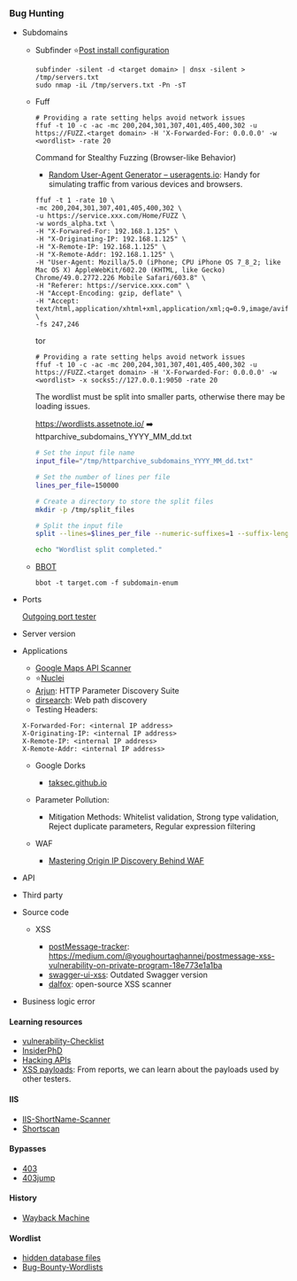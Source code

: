 ### Bug Hunting

- Subdomains
    
    - Subfinder :star:[Post install configuration](https://docs.projectdiscovery.io/tools/subfinder/install#post-install-configuration)
    
        ```shell
        subfinder -silent -d <target domain> | dnsx -silent > /tmp/servers.txt
        sudo nmap -iL /tmp/servers.txt -Pn -sT 
        ```
    - Fuff

        ```shell
        # Providing a rate setting helps avoid network issues
        ffuf -t 10 -c -ac -mc 200,204,301,307,401,405,400,302 -u https://FUZZ.<target domain> -H 'X-Forwarded-For: 0.0.0.0' -w <wordlist> -rate 20
        ```
        Command for Stealthy Fuzzing (Browser-like Behavior)
        
        - [Random User-Agent Generator – useragents.io](https://useragents.io/random): Handy for simulating traffic from various devices and browsers.

        ```shell
        ffuf -t 1 -rate 10 \
        -mc 200,204,301,307,401,405,400,302 \
        -u https://service.xxx.com/Home/FUZZ \
        -w words_alpha.txt \
        -H "X-Forwared-For: 192.168.1.125" \
        -H "X-Originating-IP: 192.168.1.125" \
        -H "X-Remote-IP: 192.168.1.125" \
        -H "X-Remote-Addr: 192.168.1.125" \
        -H "User-Agent: Mozilla/5.0 (iPhone; CPU iPhone OS 7_8_2; like Mac OS X) AppleWebKit/602.20 (KHTML, like Gecko) Chrome/49.0.2772.226 Mobile Safari/603.8" \
        -H "Referer: https://service.xxx.com" \
        -H "Accept-Encoding: gzip, deflate" \
        -H "Accept: text/html,application/xhtml+xml,application/xml;q=0.9,image/avif,image/webp,*/*;q=0.8" \
        -fs 247,246
        ```

      tor

        ```shell
        # Providing a rate setting helps avoid network issues
        ffuf -t 10 -c -ac -mc 200,204,301,307,401,405,400,302 -u https://FUZZ.<target domain> -H 'X-Forwarded-For: 0.0.0.0' -w <wordlist> -x socks5://127.0.0.1:9050 -rate 20
        ```

      The wordlist must be split into smaller parts, otherwise there may be loading issues.

      https://wordlists.assetnote.io/ :arrow_right: httparchive_subdomains_YYYY_MM_dd.txt


        ```bash
        # Set the input file name
        input_file="/tmp/httparchive_subdomains_YYYY_MM_dd.txt"

        # Set the number of lines per file
        lines_per_file=150000

        # Create a directory to store the split files
        mkdir -p /tmp/split_files

        # Split the input file
        split --lines=$lines_per_file --numeric-suffixes=1 --suffix-length=4 --additional-suffix=".txt" "$input_file" /tmp/split_files/split_

        echo "Wordlist split completed."
        ```
    - [BBOT](https://github.com/blacklanternsecurity/bbot)

      ```shell
      bbot -t target.com -f subdomain-enum
      ```

- Ports

  [Outgoing port tester](http://portquiz.net/)

- Server version
- Applications
  
  - [Google Maps API Scanner](https://github.com/ozguralp/gmapsapiscanner) 
  - :star:[Nuclei](https://github.com/projectdiscovery/nuclei)
  - [Arjun](https://github.com/s0md3v/Arjun): HTTP Parameter Discovery Suite
  - [dirsearch](https://github.com/maurosoria/dirsearch): Web path discovery
  - Testing Headers:

  ```
  X-Forwarded-For: <internal IP address>
  X-Originating-IP: <internal IP address>
  X-Remote-IP: <internal IP address>
  X-Remote-Addr: <internal IP address>
  ```
  - Google Dorks
    - [taksec.github.io](https://taksec.github.io/google-dorks-bug-bounty/)

  - Parameter Pollution:
    - Mitigation Methods: Whitelist validation, Strong type validation, Reject duplicate parameters, Regular expression filtering
  - WAF
    - [Mastering Origin IP Discovery Behind WAF](https://www.youtube.com/watch?v=R3hmZpkvCmc)

- API
- Third party
- Source code
 
  - XSS
  
    - [postMessage-tracker](https://github.com/fransr/postMessage-tracker): https://medium.com/@youghourtaghannei/postmessage-xss-vulnerability-on-private-program-18e773e1a1ba
    - [swagger-ui-xss](https://github.com/VictorNS69/swagger-ui-xss): Outdated Swagger version
    - [dalfox](https://github.com/hahwul/dalfox): open-source XSS scanner

- Business logic error

#### Learning resources 

- [vulnerability-Checklist](https://github.com/Az0x7/vulnerability-Checklist/tree/main)
- [InsiderPhD](https://www.youtube.com/@InsiderPhD/videos)
- [Hacking APIs](https://www.amazon.com/Hacking-APIs-Application-Programming-Interfaces/dp/1718502443)
- [XSS payloads](https://www.openbugbounty.org/): From reports, we can learn about the payloads used by other testers.

#### IIS

- [IIS-ShortName-Scanner](https://github.com/irsdl/iis-shortname-scanner)
- [Shortscan](https://github.com/bitquark/shortscan)

#### Bypasses

- [403](https://github.com/iamj0ker/bypass-403)
- [403jump](https://github.com/trap-bytes/403jump)

#### History

- [Wayback Machine](https://wayback-api.archive.org/)

#### Wordlist

- [hidden database files](https://github.com/dkcyberz/Harpy/blob/main/Hidden/database.txt)
- [Bug-Bounty-Wordlists](https://github.com/Karanxa/Bug-Bounty-Wordlists)
